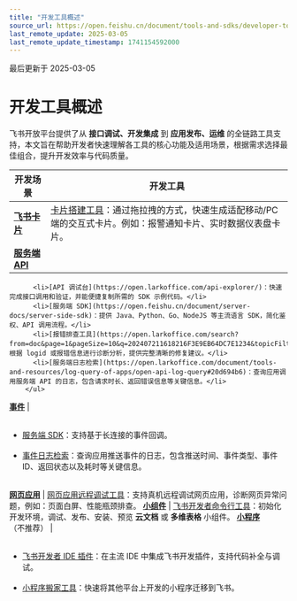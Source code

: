```yaml
---
title: "开发工具概述"
source_url: https://open.feishu.cn/document/tools-and-sdks/developer-tools-portal
last_remote_update: 2025-03-05
last_remote_update_timestamp: 1741154592000
---
```

最后更新于 2025-03-05

# 开发工具概述

飞书开放平台提供了从 **接口调试、开发集成** 到 **应用发布、运维** 的全链路工具支持，本文旨在帮助开发者快速理解各工具的核心功能及适用场景，根据需求选择最佳组合，提升开发效率与代码质量。

开发场景 | 开发工具
--- | ---
**[飞书卡片](https://open.feishu.cn/document/uAjLw4CM/ukzMukzMukzM/feishu-cards/feishu-card-overview)** | [卡片搭建工具](https://open.feishu.cn/cardkit?from=open_docs_tool_overview)：通过拖拉拽的方式，快速生成适配移动/PC 端的交互式卡片。例如：报警通知卡片、实时数据仪表盘卡片。
**[服务端 API](https://open.feishu.cn/document/server-docs/api-call-guide/calling-process/overview)** | <ul>  
          <li>[API 调试台](https://open.larkoffice.com/api-explorer/)：快速完成接口调用和验证，并能便捷复制所需的 SDK 示例代码。</li>  
          <li>[服务端 SDK](https://open.feishu.cn/document/server-docs/server-side-sdk)：提供 Java、Python、Go、NodeJS 等主流语言 SDK，简化鉴权、API 调用流程。</li>  
          <li>[报错排查工具](https://open.larkoffice.com/search?from=doc&page=1&pageSize=10&q=202407211618216F3E9EB64DC7E1234&topicFilter=)：根据 logid 或报错信息进行诊断分析，提供完整清晰的修复建议。</li>  
          <li>[服务端日志检索](https://open.larkoffice.com/document/tools-and-resources/log-query-of-apps/open-api-log-query#20d694b6)：查询应用调用服务端 API 的日志，包含请求时长、返回错误信息等关键信息。</li>  
        </ul>
**[事件](https://open.feishu.cn/document/server-docs/event-subscription-guide/overview)** | <ul>  
          <li>[服务端 SDK](https://open.feishu.cn/document/server-docs/server-side-sdk)：支持基于长连接的事件回调。</li>  
          <li>[事件日志检索](https://open.larkoffice.com/document/tools-and-resources/log-query-of-apps/open-api-log-query#30d1c67a)：查询应用推送事件的日志，包含推送时间、事件类型、事件 ID、返回状态以及耗时等关键信息。</li>  
        </ul>
**[网页应用](https://open.feishu.cn/document/client-docs/h5/introduction)** | [网页应用远程调试工具](https://open.larkoffice.com/app/web-inspect)：支持真机远程调试网页应用，诊断网页异常问题，例如：页面白屏、性能瓶颈排查。
**[小组件](https://open.feishu.cn/document/client-docs/docs-add-on/docs-add-on-introduction)** | [飞书开发者命令行工具](https://open.larkoffice.com/document/tools-and-resources/development-tools/ide-with-commands)：初始化开发环境，调试、发布、安装、预览 **云文档** 或 **多维表格** 小组件。
**[小程序](https://open.feishu.cn/document/uYjL24iN/uQTM5UjL0ETO14CNxkTN/overview)**  
（不推荐） | <ul>  
          <li>[飞书开发者 IDE 插件](https://open.feishu.cn/document/tools-and-resources/development-tools/overview-of-ide)：在主流 IDE 中集成飞书开发插件，支持代码补全与调试。</li>  
          <li>[小程序搬家工具](https://open.larkoffice.com/document/tools-and-resources/development-tools/tool-of-transforming-wechat-miniprogram)：快速将其他平台上开发的小程序迁移到飞书。</li>  
        </ul>
